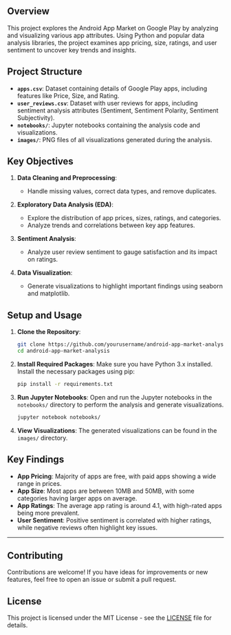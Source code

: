 
## Overview

This project explores the Android App Market on Google Play by analyzing and visualizing various app attributes. Using Python and popular data analysis libraries, the project examines app pricing, size, ratings, and user sentiment to uncover key trends and insights.

## Project Structure

- **`apps.csv`**: Dataset containing details of Google Play apps, including features like Price, Size, and Rating.
- **`user_reviews.csv`**: Dataset with user reviews for apps, including sentiment analysis attributes (Sentiment, Sentiment Polarity, Sentiment Subjectivity).
- **`notebooks/`**: Jupyter notebooks containing the analysis code and visualizations.
- **`images/`**: PNG files of all visualizations generated during the analysis.

## Key Objectives

1. **Data Cleaning and Preprocessing**: 
   - Handle missing values, correct data types, and remove duplicates.
  
2. **Exploratory Data Analysis (EDA)**:
   - Explore the distribution of app prices, sizes, ratings, and categories.
   - Analyze trends and correlations between key app features.
   
3. **Sentiment Analysis**:
   - Analyze user review sentiment to gauge satisfaction and its impact on ratings.

4. **Data Visualization**:
   - Generate visualizations to highlight important findings using seaborn and matplotlib.

## Setup and Usage

1. **Clone the Repository**:
    ```bash
    git clone https://github.com/yourusername/android-app-market-analysis.git
    cd android-app-market-analysis
    ```

2. **Install Required Packages**:
    Make sure you have Python 3.x installed. Install the necessary packages using pip:
    ```bash
    pip install -r requirements.txt
    ```

3. **Run Jupyter Notebooks**:
    Open and run the Jupyter notebooks in the `notebooks/` directory to perform the analysis and generate visualizations.
    ```bash
    jupyter notebook notebooks/
    ```

4. **View Visualizations**:
    The generated visualizations can be found in the `images/` directory.

## Key Findings

- **App Pricing**: Majority of apps are free, with paid apps showing a wide range in prices.
- **App Size**: Most apps are between 10MB and 50MB, with some categories having larger apps on average.
- **App Ratings**: The average app rating is around 4.1, with high-rated apps being more prevalent.
- **User Sentiment**: Positive sentiment is correlated with higher ratings, while negative reviews often highlight key issues.

_______________________

## Contributing

Contributions are welcome! If you have ideas for improvements or new features, feel free to open an issue or submit a pull request.

## License

This project is licensed under the MIT License - see the [LICENSE](LICENSE) file for details.
